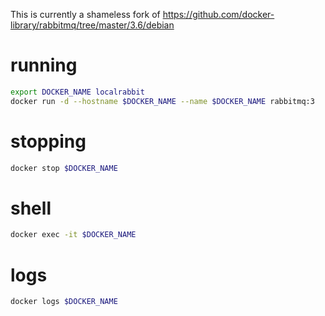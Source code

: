 This is currently a shameless fork of https://github.com/docker-library/rabbitmq/tree/master/3.6/debian


# running
```bash
export DOCKER_NAME localrabbit
docker run -d --hostname $DOCKER_NAME --name $DOCKER_NAME rabbitmq:3
```

# stopping
```bash
docker stop $DOCKER_NAME
```


# shell
```bash
docker exec -it $DOCKER_NAME
```

# logs
```bash
docker logs $DOCKER_NAME
```
